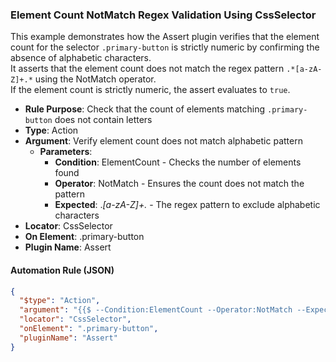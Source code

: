 ### Element Count NotMatch Regex Validation Using CssSelector

This example demonstrates how the Assert plugin verifies that the element count for the selector `.primary-button` is strictly numeric by confirming the absence of alphabetic characters.  
It asserts that the element count does not match the regex pattern `.*[a-zA-Z]+.*` using the NotMatch operator.  
If the element count is strictly numeric, the assert evaluates to `true`.

- **Rule Purpose**: Check that the count of elements matching `.primary-button` does not contain letters  
- **Type**: Action  
- **Argument**: Verify element count does not match alphabetic pattern  
  - **Parameters**:  
    - **Condition**: ElementCount - Checks the number of elements found  
    - **Operator**: NotMatch - Ensures the count does not match the pattern  
    - **Expected**: .*[a-zA-Z]+.* - The regex pattern to exclude alphabetic characters  
- **Locator**: CssSelector  
- **On Element**: .primary-button  
- **Plugin Name**: Assert  

#### Automation Rule (JSON)

```json
{
  "$type": "Action",
  "argument": "{{$ --Condition:ElementCount --Operator:NotMatch --Expected:.*[a-zA-Z]+.*}}",
  "locator": "CssSelector",
  "onElement": ".primary-button",
  "pluginName": "Assert"
}
```
